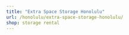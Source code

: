```yaml
---
title: "Extra Space Storage Honolulu"
url: /honolulu/extra-space-storage-honolulu/
shop: storage rental
---
```

